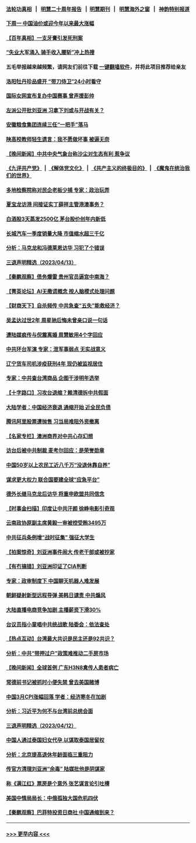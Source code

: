 #### [法轮功真相](https://github.com/gfw-breaker/truth/blob/master/README.md?t=0) &nbsp;&nbsp;|&nbsp;&nbsp; [明慧二十周年报告](https://github.com/gfw-breaker/mh-reports/blob/master/README.md?t=0) &nbsp;&nbsp;|&nbsp;&nbsp;[明慧期刊](https://github.com/gfw-breaker/mh-qikan) &nbsp;&nbsp;|&nbsp;&nbsp; [明慧海外之窗](https://github.com/gfw-breaker/mh-news/blob/master/README.md?t=0) &nbsp;&nbsp;|&nbsp;&nbsp; [神韵特别报道](https://github.com/gfw-breaker/mh-news/blob/master/shenyun.md?t=0)
#### [下周一 中国油价或迎今年以来最大涨幅](../pages/nsc413/n13972853.md?t=04142143) 
#### [【百年真相】一支牙膏引发死刑案](../pages/nsc413/n13967714.md?t=04142143) 
#### [“失业大军涌入 骑手收入腰斩”冲上热搜](../pages/nsc413/n13972726.md?t=04142143) 
#### 五毛举报越来越频繁，请网友们前往下载 [一键翻墙软件](https://github.com/gfw-breaker/ssr-accounts)，并将此项目推荐给亲友
#### [洛阳牡丹珍品盛开 “带刀侍卫”24小时看守](../pages/nsc413/n13972836.md?t=04142143) 
#### [国际女网宣布复办中国赛事 曾声援彭帅](../pages/nsc413/n13972795.md?t=04142143) 
#### [左派公开批刘亚洲 习拿下刘或与开战有关？](../pages/nsc413/n13972740.md?t=04142143) 
#### [安徽粮食集团连续三任“一把手”落马](../pages/nsc413/n13972728.md?t=04142143) 
#### [陕高校教师轻生遗言：我不愿做坏事 被逼无奈](../pages/nsc413/n13972662.md?t=04142143) 
#### [【晚间新闻】中共中央气象台称沙尘对生态有利 惹争议](../pages/nsc413/n13972317.md?t=04142143) 
#### [《九评共产党》](https://github.com/begood0513/9ping.md/blob/master/README.md) &nbsp;|&nbsp; [《解体党文化》](../../../../jtdwh.md/blob/master/README.md)  &nbsp;|&nbsp; [《共产主义的终极目的》](../../../../gczydzjmd.md/blob/master/README.md) &nbsp;|&nbsp; [《魔鬼在统治我们的世界》](../../../../mgztzwmdsj.md/blob/master/README.md) 
#### [多地检察院称对民企老板少捕 专家：政治玩弄](../pages/nsc413/n13972585.md?t=04142143) 
#### [夏宝龙访港 间接证实丁薛祥主管港澳事务？](../pages/nsc413/n13972567.md?t=04142143) 
#### [白酒股3天蒸发2500亿 茅台股价创年内新低](../pages/nsc413/n13972395.md?t=04142143) 
#### [长城汽车一季度销量大降 市值缩水超三千亿](../pages/nsc413/n13972367.md?t=04142143) 
#### [分析：马克龙和冯德莱恩访华 习犯了个错误](../pages/nsc413/n13971473.md?t=04142143) 
#### [三退声明精选（2023/04/13）](../pages/nsc413/n13972502.md?t=04142143) 
#### [【秦鹏观察】债务爆雷 贵州官员逼宫中南海？](../pages/nsc413/n13972378.md?t=04142143) 
#### [【菁英论坛】AI无撒谎概念 按人脑模式处理问题](../pages/nsc413/n13972340.md?t=04142143) 
#### [【财商天下】自杀频传 中共急查“五失”能救经济？](../pages/nsc413/n13972359.md?t=04142143) 
#### [吴孟达过世2年 周星驰后悔未曾亲口说一句话](../pages/nsc413/n13972302.md?t=04142143) 
#### [遭陆媒疯传与倪震离婚 周慧敏用4个字回应](../pages/nsc413/n13972338.md?t=04142143) 
#### [中共环台军演 专家：泄军事弱点 无实战意义](../pages/nsc413/n13971468.md?t=04142143) 
#### [辽宁货车司机涉疫获刑4年 现仍被监视居住](../pages/nsc413/n13972341.md?t=04142143) 
#### [专家：中共查台湾商品 企图干涉明年选举](../pages/nsc413/n13971626.md?t=04142143) 
#### [【十字路口】习攻台退缩？赖清德拆中共假面](../pages/nsc413/n13972261.md?t=04142143) 
#### [大陆学者：中国经济衰退 通缩开始 近全民负债](../pages/nsc413/n13972262.md?t=04142143) 
#### [腾讯阿里股票遭抛售 习当局难阻外资撤离](../pages/nsc413/n13972266.md?t=04142143) 
#### [【名家专栏】澳洲商界对中共心存幻想](../pages/nsc413/n13972056.md?t=04142143) 
#### [访台后被中共制裁 麦考尔回应：是荣誉勋章](../pages/nsc413/n13972263.md?t=04142143) 
#### [中国50岁以上农民工近八千万“没退休靠自养”](../pages/nsc413/n13972097.md?t=04142143) 
#### [谋求更大权力 联合国要建全球“应急平台”](../pages/nsc413/n13972108.md?t=04142143) 
#### [德外长继马克龙后访华 将重申欧盟共同信念](../pages/nsc413/n13972106.md?t=04142143) 
#### [【时事金扫描】印度让中共汗颜 徐峥电影引奇观](../pages/nsc413/n13972126.md?t=04142143) 
#### [云南政协原副主席黄毅一审被控受贿3495万](../pages/nsc413/n13971925.md?t=04142143) 
#### [中共征兵条例增“战时征集” 强征大学生](../pages/nsc413/n13972125.md?t=04142143) 
#### [【拍案惊奇】刘亚洲事件闹大 传老干部或被抄家](../pages/nsc413/n13972131.md?t=04142143) 
#### [【有冇搞错】刘亚洲印证了CIA判断](../pages/nsc413/n13972196.md?t=04142143) 
#### [专家：政审制度下 中国聊天机器人难发展](../pages/nsc413/n13971854.md?t=04142143) 
#### [朝鲜疑射新型远程导弹 美韩日谴责 中共煽风](../pages/nsc413/n13971982.md?t=04142143) 
#### [大陆直播电商竞争加剧 主播薪资下滑30%](../pages/nsc413/n13971841.md?t=04142143) 
#### [台议员指小童唱中共统战歌 陆委会：依法查处](../pages/nsc413/n13971006.md?t=04142143) 
#### [【热点互动】台湾最大共识是民主还是92共识？](../pages/nsc413/n13971497.md?t=04142143) 
#### [分析：中共“带押过户”政策难推动二手房市场](../pages/nsc413/n13971846.md?t=04142143) 
#### [【晚间新闻】全球首例 广东H3N8禽传人患者病亡](../pages/nsc413/n13971910.md?t=04142143) 
#### [常德前书记被抓时小便失禁 曾去美国赌博](../pages/nsc413/n13971795.md?t=04142143) 
#### [中国3月CPI涨幅回落 学者：经济寒冬在加剧](../pages/nsc413/n13971725.md?t=04142143) 
#### [分析：习近平为何不与台湾前总统会面](../pages/nsc413/n13971700.md?t=04142143) 
#### [三退声明精选（2023/04/12）](../pages/nsc413/n13971784.md?t=04142143) 
#### [中国人通过泰国妇女代孕 以谋取泰国居留权](../pages/nsc413/n13971730.md?t=04142143) 
#### [分析：北京提高退休年龄面临三重阻力](../pages/nsc413/n13971474.md?t=04142143) 
#### [传官方清理刘亚洲“余毒” 陆媒批他是阴谋家](../pages/nsc413/n13971536.md?t=04142143) 
#### [称《满江红》票房是个意外 张艺谋言论引吐槽](../pages/nsc413/n13971507.md?t=04142143) 
#### [美国中情局局长：中俄孤独大国危机四伏](../pages/nsc413/n13971460.md?t=04142143) 
#### [【秦鹏观察】巴菲特投资日商社 中国通缩到来？](../pages/nsc413/n13971492.md?t=04142143) 

----
#### [ >>> 更早内容 <<< ](../indexes/nsc413-earlier.md)
